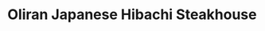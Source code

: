 ---
layout: place
title: "Oliran Japanese Hibachi Steakhouse"
permalink: /pennsylvania/bloomsburg/oliran-japanese-hibachi-steakhouse.html
stateAbbr: PA
stateName: Pennsylvania
cityName: Bloomsburg
seo:
  name: "Oliran Japanese Hibachi Steakhouse"
  type: Restaurant
  links: https://www.oliranpa.com/
description: "Oliran Japanese Hibachi Steakhouse serves delicious sushi in Bloomsburg, Pennsylvania. Try fresh Japanese dishes for a great dining experience. Available for takeout, delivery, lunch, and dinner."
place_id: ChIJIdeNe3GHxYkRsrZTzGJ1wCg
photos:
  - name: >-
      places/ChIJIdeNe3GHxYkRsrZTzGJ1wCg/photos/AeeoHcJ6bNZu1RJ_k4j_hkdT1SiHpv9ncPp0BDv4_AS-GPxg8g-QhIlTti2KftGurrRAqvQBTCLEw0-9FXhEW5eKbU9tC779pAdYI6GVSdrHgJ2So1u7tc1X_0-UIIMDMpbIYO3jUFqa6O1Z_hCg_V0X1YZ89yW-SoaCDw3itYuRM7ydlgvZNrW3uFuD795D29WtODgsWggbKWAzs_-DK6cll5zvNKi1HNbcc2DECNzov8_cvSwVxF22-vI4Wne4QSR1XRlHtOUetAK2fRkyUwOpcQKjTFIUoBhjl7eV-lSchdT35g
    widthPx: 2524
    heightPx: 3540
    authorAttributions:
      - displayName: Oliran Japanese Hibachi Steakhouse
        uri: https://maps.google.com/maps/contrib/112529235150897028583
        photoUri: >-
          https://lh3.googleusercontent.com/a-/ALV-UjXHYnfjVwZUZXVC50ZfdrJBLitwy8KEiiTFCmP2yNry3P2q8Xk=s100-p-k-no-mo
    flagContentUri: >-
      https://www.google.com/local/imagery/report/?cb_client=maps_api_places.places_api&image_key=!1e10!2sAF1QipO6U7GzAc3n7T5t7SeBGUanSc92yyKn9dOzgCnA&hl=en-US
    googleMapsUri: >-
      https://www.google.com/maps/place//data=!3m4!1e2!3m2!1sAF1QipO6U7GzAc3n7T5t7SeBGUanSc92yyKn9dOzgCnA!2e10!4m2!3m1!1s0x89c587717b8dd721:0x28c07562cc53b6b2
  - name: >-
      places/ChIJIdeNe3GHxYkRsrZTzGJ1wCg/photos/AeeoHcLoHoZu45ZLDgTAWwJAWRCMan-6zg0zYyn4qRxRrRWTAnL9SGm6LBvcvbj6V73j0TJGhHACt6-5it_IaFQ2KLQSYLjYFM2Hc_mbY2RQdN6F9CvNdhPXjt-0rPqnFCgq0JkkzTQakp0hHB5ScCFFNZDd2euo7JsQCfWJUt3miJbYsfkN1KNoFbNCHG6PSFIcPmkE0LT7kZvYw7AsJ5cV1PoI2iKUzmfBkqIw_O-79_fwjHYWz-GsQk-jhBeIIssEwIAcHd_5F2aR0PC8Ux9QgZe3xs-zALSuRrUJyzRZF0E1gZ-DDdVKiI7lRVFyL8-7Z-7QkL4xw9LViag17sWVdM-MttnbTikRgI4faNdq-najHvSWvM4tDkZamv1yKK6DbJ-PZ_DfHsbkFQB72TMgz6gemPQzNL012N6tG6QdCpYbTlpS
    widthPx: 4032
    heightPx: 1960
    authorAttributions:
      - displayName: Rio Guzman
        uri: https://maps.google.com/maps/contrib/117332020562494973313
        photoUri: >-
          https://lh3.googleusercontent.com/a-/ALV-UjXD329hK8eVlAKj63yXIRJ_tZav6JKYlAbsxO8i0_JE6vfcBjgR_A=s100-p-k-no-mo
    flagContentUri: >-
      https://www.google.com/local/imagery/report/?cb_client=maps_api_places.places_api&image_key=!1e10!2sCIHM0ogKEICAgIDG69W89AE&hl=en-US
    googleMapsUri: >-
      https://www.google.com/maps/place//data=!3m4!1e2!3m2!1sCIHM0ogKEICAgIDG69W89AE!2e10!4m2!3m1!1s0x89c587717b8dd721:0x28c07562cc53b6b2
  - name: >-
      places/ChIJIdeNe3GHxYkRsrZTzGJ1wCg/photos/AeeoHcKdpDbTS2me9UnBD_RGRhFL3Wa7lQF4IAMV6g16Mw40quxd37rPCanXmAEd_Vri3PXh5vfkuK4cRrgt543n4L646mESC4Sv336UN4srxfERW_znPlRVEoIikNmfN1cjUKWRGMexs0hFqG7aYkoJhyeKtpfxNCQzEsqmNWYCJgUTmAMzAEVexAGO3DHwlcrImApH-1aoFv1DU253qgZDOCefrEbZPNE3XXceU-gmoIEMoxfaPFU00Nrtnnu_cTMxFUvNi9MnwQI18vLqbSLAnXQJD7f5dDxyCJy7GHFQ2I3QhYppAtLfBCy4L84oGBjGD1sZVrwB5lUV3I2h0NDT1wqefk8LaqwDTijo4yulXGY_8dgp-tFP-NVrUq0gWd3X5IQJczlAFXGqAJh-1s8ZeXhnYyf-MmDNFlbp4SyxJqwXh5E
    widthPx: 4000
    heightPx: 3000
    authorAttributions:
      - displayName: Tony Grodzki
        uri: https://maps.google.com/maps/contrib/116370217724886150756
        photoUri: >-
          https://lh3.googleusercontent.com/a-/ALV-UjXXS8dvkjzh0fUgPDNSXpHUP5KL3-oyTCbMcQSnkfm7iiqigJo=s100-p-k-no-mo
    flagContentUri: >-
      https://www.google.com/local/imagery/report/?cb_client=maps_api_places.places_api&image_key=!1e10!2sCIHM0ogKEICAgIDrs--ExwE&hl=en-US
    googleMapsUri: >-
      https://www.google.com/maps/place//data=!3m4!1e2!3m2!1sCIHM0ogKEICAgIDrs--ExwE!2e10!4m2!3m1!1s0x89c587717b8dd721:0x28c07562cc53b6b2
  - name: >-
      places/ChIJIdeNe3GHxYkRsrZTzGJ1wCg/photos/AeeoHcKkjSdA8Yew6ddF-21VFIc7iWs_v30G59i7UzbBJedVxy3u56BgJD21aSIHHMUE77ya19RLHaZQJaJ_VuDQPUReKnX_oji_eex6fYK0cfXsAX0ZregsHFjYgEM_n_OOjthmtpq6iGL7zxTzibkrXpIqN4RgCk9wX_geFhIv3jFYXndstMxicS_CvYnWkfSyk4YycEC1vojtWZNNJ-IqBjyEfo1aJvdZWMdaclz3Ugi6HyS20DAGjUAHm8wdfaxg-OGk_wNdWjOu2q7pxJhYwbAqEUszLaqjPI3vdxiidLka5NI1IPXWpegFOVHAgfjGXe7P7rKYrLIkxjU57QhE4VOCBj_LAelvFGuwV96GVS7HHPQ-HdPaRY0VwDfJ3lJ3GaYdelCzgy8rBy0bcJs7cup8sJkZj8NpnupVGdFVI4uA1Pc3cxaFHD_7DnGHjVX4
    widthPx: 4032
    heightPx: 2268
    authorAttributions:
      - displayName: Doug Kepner
        uri: https://maps.google.com/maps/contrib/108381609537697399047
        photoUri: >-
          https://lh3.googleusercontent.com/a-/ALV-UjVCFxsVBxdq90hgvKCVgHSNRVzRAibFRmGg3iGgGgxtGv93CWSW=s100-p-k-no-mo
    flagContentUri: >-
      https://www.google.com/local/imagery/report/?cb_client=maps_api_places.places_api&image_key=!1e10!2sCIABIhADyc5UghZaK2fXBE4ABXtU&hl=en-US
    googleMapsUri: >-
      https://www.google.com/maps/place//data=!3m4!1e2!3m2!1sCIABIhADyc5UghZaK2fXBE4ABXtU!2e10!4m2!3m1!1s0x89c587717b8dd721:0x28c07562cc53b6b2
  - name: >-
      places/ChIJIdeNe3GHxYkRsrZTzGJ1wCg/photos/AeeoHcJP6SzlMAxbBv8WRvRsLP41Ngo9jxjOSyzUSTLzUPUjdk68FwIZCIUwm94oS58u4kRZ60YtjbAFo5iCwdYTvEnOYe_UHzRExtsu-V4Q8zRbNDadf_fSsJfcu3GEFZGdIJ6ah_I9LDaZGxYr1c1yKEQKtOwLH440Eun050XJHjzyksrK4ZmUcyL9uBs0R4noFj5RsZexz3JJ-MjG6UGnf4EeMZ6CVdOaskBUeC9N_8YGhcR-s3oGLlF0bSh_osKoje7sN1YHqNewR3cZolU-QwlR4QqcFbUq5lANuUERBol1syn3J01LEm2dc7zdAgskuQTer1w880euvn6tHg7oN-_jlqJi8H7ow7aQFngUd9fkj-Y-Mvs5NngkH2sLlvnhtOnbfjebKi9_PAfhubUCjF2nGCFkir4sF5TGNXTH0N20E1Wb
    widthPx: 2992
    heightPx: 2992
    authorAttributions:
      - displayName: Jean “Papa Neslo” LaValley
        uri: https://maps.google.com/maps/contrib/113229812484988025388
        photoUri: >-
          https://lh3.googleusercontent.com/a-/ALV-UjVmX4rfIIYDywCOIgxuSgRcMKuB5DbnytuP0VmCgKtj8BwnZy7Q4w=s100-p-k-no-mo
    flagContentUri: >-
      https://www.google.com/local/imagery/report/?cb_client=maps_api_places.places_api&image_key=!1e10!2sCIHM0ogKEICAgIC9hOiyhAE&hl=en-US
    googleMapsUri: >-
      https://www.google.com/maps/place//data=!3m4!1e2!3m2!1sCIHM0ogKEICAgIC9hOiyhAE!2e10!4m2!3m1!1s0x89c587717b8dd721:0x28c07562cc53b6b2
  - name: >-
      places/ChIJIdeNe3GHxYkRsrZTzGJ1wCg/photos/AeeoHcJekYavgozF2u-clIEfqEP0ewLXj8ZEvmQmRnygQlQO20u7z-XpGaRx0Fd5QdhMwuSz-oQrfTNwLyfBxoof1Y7z7XtiRi21-d65KuzWHZw7eHEValdwetgCOVgICeyzi2nCp2CymYEUkhSon0D1XvVUcBhMJC3E81HvhN8akK1UipUlhhUK5CxZkZzHOrCFQKz5Kb4L2uchRvqyXa2nm0d-5RqRarcefDVtLOpp6b1hOrdKraFcaO8stYzhWzEafOYT89gIhe9sSp1KGxDv5h_d-BCFxggHCyj4TxPic3A10aALKQ5vZ_NcG5HXOh-V6JKOQ7tqHNn0l31CvijG4zfOABevlcAM6qPq417DPrBWAx4ODtlTmeTpD-7-NNBk92zPg3CB6kkmr42QVzImqbCs_IXltXXJBT5FK1zjLqVLTg
    widthPx: 3024
    heightPx: 4032
    authorAttributions:
      - displayName: Marie Woyto
        uri: https://maps.google.com/maps/contrib/116351496048976599604
        photoUri: >-
          https://lh3.googleusercontent.com/a-/ALV-UjXk36YfWd6PwtMnDrxC13zzDbkDRcKlVxlP00jxOXJnzmd8vF8=s100-p-k-no-mo
    flagContentUri: >-
      https://www.google.com/local/imagery/report/?cb_client=maps_api_places.places_api&image_key=!1e10!2sCIHM0ogKEICAgID-xNbqRQ&hl=en-US
    googleMapsUri: >-
      https://www.google.com/maps/place//data=!3m4!1e2!3m2!1sCIHM0ogKEICAgID-xNbqRQ!2e10!4m2!3m1!1s0x89c587717b8dd721:0x28c07562cc53b6b2
  - name: >-
      places/ChIJIdeNe3GHxYkRsrZTzGJ1wCg/photos/AeeoHcKe_7b3F42yXeymNApI1S85jTMDwN3cKY4c2P06gWVUQEVrYYNcoi3ZEj6dFiFpRABlHoZOT6TFkaTE_jwWiVg7G7sFLUoe7Z5Y0XO4TWo2mNW-Goaf6OAQrpe8p41oBIClfQSIwSoAWAc7JHB8th3-hf1NfLLS903isqHml3L8BszP-nKSxjqFpH4TaxEY85JVyTAe8u5suh0okbGQtw8Cyu-3HlimBjiR-A7Ih-KZ-FQKpXrthcHQ_0sqww9E53HaYyVzxSLIWAXUvGiPrZnzg6KD2hqgsLraurF_tAmqn1RrwSnzg_9VridazrFhU-_v0UTw_RT_sBnYfNwIuSsYHs9rj2hQPMr7EMJuHLk-PhtabyWdD-6-nszBgkJq9V4SOKElx1okxVoRYG6qR_vWvqQDh_TQOgQunS5PtFsKOEut
    widthPx: 4000
    heightPx: 3000
    authorAttributions:
      - displayName: Cathy Ling
        uri: https://maps.google.com/maps/contrib/106289310349471906038
        photoUri: >-
          https://lh3.googleusercontent.com/a-/ALV-UjUaWBp_MDbziSZzgk3ribBOQqBk_yXKz3x1sMs7hzmWRVtaSpEjTQ=s100-p-k-no-mo
    flagContentUri: >-
      https://www.google.com/local/imagery/report/?cb_client=maps_api_places.places_api&image_key=!1e10!2sCIHM0ogKEICAgICZyOys0wE&hl=en-US
    googleMapsUri: >-
      https://www.google.com/maps/place//data=!3m4!1e2!3m2!1sCIHM0ogKEICAgICZyOys0wE!2e10!4m2!3m1!1s0x89c587717b8dd721:0x28c07562cc53b6b2
  - name: >-
      places/ChIJIdeNe3GHxYkRsrZTzGJ1wCg/photos/AeeoHcIDBrPVH5mHAlqS9i_lh14zcW0TP-G7zEdfcQvCxvBg0xpEYLDU4YsrNUBObo6wfWrHFUYQQA_O0EkGBU2wVg7eG8mRzOR6F_CLxC3-486V34QYVoJUa6591ykdqnWYIRnILEVcoSG79E3BBgcOGyIWKRazI2bNEwFIUHsuanNS32zYa_lZRrdUHc3gFk__-cufs0R2-No3Oyls-bu3aXn7zT-tsNocnE39dkJFheG9QvBC3TznehtFvhDHusUupDtikGDEtx28oR_VVCv4PkKUXAy_YVjg6x6c50ZEJxmmn7rv9MurGM8L1kS0vesiKysTB2wxOIS1bcJG2K_ckTBIQBXcRFz0YLRCrCQWQgZsv2suGW2dvqaAipvmRqzRU7GxjtUgQK8ueuEcGXnyiZxusmxgyvjyvM0ws07okiMsRUI
    widthPx: 4000
    heightPx: 3000
    authorAttributions:
      - displayName: Chelsie Greenman
        uri: https://maps.google.com/maps/contrib/104190190154860091041
        photoUri: >-
          https://lh3.googleusercontent.com/a/ACg8ocJCbKZfy6k6MCgdm8CSomzuJ5Tx5c7Sce7k1G9fRlk6OiGccw=s100-p-k-no-mo
    flagContentUri: >-
      https://www.google.com/local/imagery/report/?cb_client=maps_api_places.places_api&image_key=!1e10!2sCIHM0ogKEICAgIDRwfnpkwE&hl=en-US
    googleMapsUri: >-
      https://www.google.com/maps/place//data=!3m4!1e2!3m2!1sCIHM0ogKEICAgIDRwfnpkwE!2e10!4m2!3m1!1s0x89c587717b8dd721:0x28c07562cc53b6b2
  - name: >-
      places/ChIJIdeNe3GHxYkRsrZTzGJ1wCg/photos/AeeoHcJRb7SgUNWW6QgcLE_gYQoKla03kKTLKTVhBvtq67QdI90CD2naRlAWaxScQ6mK1NMZMONBZgo5d4azwN5xh5I6GTN4BpvndGD6XFF1YKg5NqJsBDVw3hRwzp3VXmLTlRJxsBrdpFpLuB80FmhG9fscwTvSntIn9a7CCPqA90z-d3QaBBAtUDf053xT1uIEdYIKTpoZQCLOZPaZpA4g23xAOrk6wMZItr-DuWhejGYSq2W52c2QI1WD5xISCXKO9rHqFHNlZqlFOORfSAQhEV3951rhC-voxoKrHoDA08Z474GlHkzu08EeLL-7yOzojHbu6q0Xj39nVVdInDPxfBu4a2BB_I0LtPgALujFshE0lbMIZvEbvGbn1nI5_jxHUSbGHEV8XU4MxxI0FSPmktGm_kLUXTy41spezhXVNWRPDQ
    widthPx: 4032
    heightPx: 3024
    authorAttributions:
      - displayName: Aaron Stepanik
        uri: https://maps.google.com/maps/contrib/107878426913466704197
        photoUri: >-
          https://lh3.googleusercontent.com/a-/ALV-UjVEmqinL9OkRrzd735MbVRWCd0ms1u_2vuydd0L_eAqAa6ksJ8neA=s100-p-k-no-mo
    flagContentUri: >-
      https://www.google.com/local/imagery/report/?cb_client=maps_api_places.places_api&image_key=!1e10!2sCIHM0ogKEICAgIDE6LmdMA&hl=en-US
    googleMapsUri: >-
      https://www.google.com/maps/place//data=!3m4!1e2!3m2!1sCIHM0ogKEICAgIDE6LmdMA!2e10!4m2!3m1!1s0x89c587717b8dd721:0x28c07562cc53b6b2
  - name: >-
      places/ChIJIdeNe3GHxYkRsrZTzGJ1wCg/photos/AeeoHcLlkOc6NDu6bCUw4ARcPF_ah7EyXJ-pZjFXn3XweV3nxTWYQHxNuJfY9ddGE0PfcjCO-rRUyKr_pU2O_v8lRm6fcgNUuqQRqJTtliJ46pmEdPEMZGngWsLdDeHPrj9L4SxHLdRJxjeTsKUKJKhy04qx1tQDYb7jSL_Wz-raEsoVrbI9AVHsb-j5r2rIvk9FydJkAMvC1X6mTPajxNKy7zAxEth6i5ck-3JLS0HRB6qNzWaMePArCe2uGw6ETB-Ggnu80cSDu4qE6jS90c0tKQrgDxhN4_bC6xeYPeYpCgv2VedFBKD1S4oU3_Bt9s1pWHedgavxPJgHBQ7mLq1f686A_-FOzCNaoa2z01SqdEP2QvpPxq7-S1JQH61eZkWb38ql1tBvksxVpPnC0M_OjHqHrW8oeP-IBh2XK05Gs3b_qQ
    widthPx: 3024
    heightPx: 4032
    authorAttributions:
      - displayName: xin wang
        uri: https://maps.google.com/maps/contrib/116909954223062232501
        photoUri: >-
          https://lh3.googleusercontent.com/a/ACg8ocJWrKj0FDmNf8m1RZFjHa0wdtzqzNI5HBya9_lzNcGlb1VWnA=s100-p-k-no-mo
    flagContentUri: >-
      https://www.google.com/local/imagery/report/?cb_client=maps_api_places.places_api&image_key=!1e10!2sCIHM0ogKEICAgICk5urgLw&hl=en-US
    googleMapsUri: >-
      https://www.google.com/maps/place//data=!3m4!1e2!3m2!1sCIHM0ogKEICAgICk5urgLw!2e10!4m2!3m1!1s0x89c587717b8dd721:0x28c07562cc53b6b2
address: 1395 Columbia Blvd, Bloomsburg, PA 17815, USA
street: 1395 Columbia Blvd
city: Bloomsburg
state: PA
zip: '17815'
country: USA
neighborhood: null
latitude: '41.008110'
longitude: '-76.431587'
accessibility_options:
  wheelchairAccessibleParking: true
  wheelchairAccessibleEntrance: true
  wheelchairAccessibleRestroom: true
  wheelchairAccessibleSeating: true
business_status: OPERATIONAL
name: Oliran Japanese Hibachi Steakhouse
google_maps_links:
  directionsUri: >-
    https://www.google.com/maps/dir//''/data=!4m7!4m6!1m1!4e2!1m2!1m1!1s0x89c587717b8dd721:0x28c07562cc53b6b2!3e0
  placeUri: https://maps.google.com/?cid=2936476024240846514
  writeAReviewUri: >-
    https://www.google.com/maps/place//data=!4m3!3m2!1s0x89c587717b8dd721:0x28c07562cc53b6b2!12e1
  reviewsUri: >-
    https://www.google.com/maps/place//data=!4m4!3m3!1s0x89c587717b8dd721:0x28c07562cc53b6b2!9m1!1b1
  photosUri: >-
    https://www.google.com/maps/place//data=!4m3!3m2!1s0x89c587717b8dd721:0x28c07562cc53b6b2!10e5
primary_type: Restaurant
opening_hours:
  regular: null
  current: null
secondary_opening_hours:
  regular:
    weekdayDescriptions: null
    type: null
  current:
    weekdayDescriptions: null
    type: null
phone: (570) 784-2688
price_level: PRICE_LEVEL_MODERATE
price_range: $20 &ndash; $30
rating: '4.4'
rating_count: 0
website: https://www.oliranpa.com/
reviews:
  - name: >-
      places/ChIJIdeNe3GHxYkRsrZTzGJ1wCg/reviews/ChdDSUhNMG9nS0VJQ0FnSUQzdDlhU3BRRRAB
    relativePublishTimeDescription: 4 months ago
    rating: 4
    text:
      text: >-
        Good food! Young energetic staff and very attentive! Sushi was very well
        done and well plated. Tempura was a bit on the bread-ier side. Pricing
        was very affordable for great quality food. Overall great experience,
        great restaurant in a quiet town!
      languageCode: en
    originalText:
      text: >-
        Good food! Young energetic staff and very attentive! Sushi was very well
        done and well plated. Tempura was a bit on the bread-ier side. Pricing
        was very affordable for great quality food. Overall great experience,
        great restaurant in a quiet town!
      languageCode: en
    authorAttribution:
      displayName: Alexander Fletcher
      uri: https://www.google.com/maps/contrib/108106061923300077150/reviews
      photoUri: >-
        https://lh3.googleusercontent.com/a-/ALV-UjUUhVs3TR13jPFVYY4HyPZKxaDoa7lhtKM1uoNHsrCJBHVWmh4f=s128-c0x00000000-cc-rp-mo-ba3
    publishTime: '2024-11-19T22:57:51.128920Z'
    flagContentUri: >-
      https://www.google.com/local/review/rap/report?postId=ChdDSUhNMG9nS0VJQ0FnSUQzdDlhU3BRRRAB&d=17924085&t=1
    googleMapsUri: >-
      https://www.google.com/maps/reviews/data=!4m6!14m5!1m4!2m3!1sChdDSUhNMG9nS0VJQ0FnSUQzdDlhU3BRRRAB!2m1!1s0x89c587717b8dd721:0x28c07562cc53b6b2
  - name: >-
      places/ChIJIdeNe3GHxYkRsrZTzGJ1wCg/reviews/ChZDSUhNMG9nS0VJQ0FnTUNnNG92WEZ3EAE
    relativePublishTimeDescription: a month ago
    rating: 5
    text:
      text: >-
        This is a great restaurant!!

        The service is great, and the food is awesome!!

        They cook everything right in front of you.

        They make it such a fun experience and they include everyone in your
        party whether it's two or ten people.

        We have NEVER had a bad meal here and the service has always been great.

        Parking is very easy and convenient.

        I highly recommend this restaurant for a fun and satisfying experience.
      languageCode: en
    originalText:
      text: >-
        This is a great restaurant!!

        The service is great, and the food is awesome!!

        They cook everything right in front of you.

        They make it such a fun experience and they include everyone in your
        party whether it's two or ten people.

        We have NEVER had a bad meal here and the service has always been great.

        Parking is very easy and convenient.

        I highly recommend this restaurant for a fun and satisfying experience.
      languageCode: en
    authorAttribution:
      displayName: SR MOORE
      uri: https://www.google.com/maps/contrib/101454195525491801351/reviews
      photoUri: >-
        https://lh3.googleusercontent.com/a/ACg8ocKEFTjTRYwN8O0eNcToGf5Nf7coaKDj6msrjyySwcN67SY-xg=s128-c0x00000000-cc-rp-mo-ba3
    publishTime: '2025-02-15T12:44:47.229427Z'
    flagContentUri: >-
      https://www.google.com/local/review/rap/report?postId=ChZDSUhNMG9nS0VJQ0FnTUNnNG92WEZ3EAE&d=17924085&t=1
    googleMapsUri: >-
      https://www.google.com/maps/reviews/data=!4m6!14m5!1m4!2m3!1sChZDSUhNMG9nS0VJQ0FnTUNnNG92WEZ3EAE!2m1!1s0x89c587717b8dd721:0x28c07562cc53b6b2
  - name: >-
      places/ChIJIdeNe3GHxYkRsrZTzGJ1wCg/reviews/ChdDSUhNMG9nS0VJQ0FnSUNycGRhM2lBRRAB
    relativePublishTimeDescription: 9 months ago
    rating: 5
    text:
      text: >-
        What a gem. Food was absolutely delicious - all of it. Even the soup and
        salad that came with a meal was delicious - salad dressing was near
        addictive, lettuce fresh and crispy, soup was amazingly flavorful (I
        thought my 4yo son was going to cry when I told him we had finished our
        bowl). We had the steak and salmon Hibachi which was delicious -
        proteins perfectly cooked and flavorful, fried rice flavorful but not
        greasy, vegetables incredibly tasty, sauces wonderful. We also had sushi
        rolls which were also delicious - their regular spicy tuna roll were the
        most generously stuffed non-specialty roll I've ever seen. Our young
        kids enjoyed it all despite us only doing "regular dining" (no Hibachi
        making in front of us). We were there on a Sunday so Sushi was highly
        discounted or half off - our total for that amount of food was an
        incredibly good deal. Highly, highly recommend. I wish we lived closer,
        we'd be back in a heartbeat.
      languageCode: en
    originalText:
      text: >-
        What a gem. Food was absolutely delicious - all of it. Even the soup and
        salad that came with a meal was delicious - salad dressing was near
        addictive, lettuce fresh and crispy, soup was amazingly flavorful (I
        thought my 4yo son was going to cry when I told him we had finished our
        bowl). We had the steak and salmon Hibachi which was delicious -
        proteins perfectly cooked and flavorful, fried rice flavorful but not
        greasy, vegetables incredibly tasty, sauces wonderful. We also had sushi
        rolls which were also delicious - their regular spicy tuna roll were the
        most generously stuffed non-specialty roll I've ever seen. Our young
        kids enjoyed it all despite us only doing "regular dining" (no Hibachi
        making in front of us). We were there on a Sunday so Sushi was highly
        discounted or half off - our total for that amount of food was an
        incredibly good deal. Highly, highly recommend. I wish we lived closer,
        we'd be back in a heartbeat.
      languageCode: en
    authorAttribution:
      displayName: Carla Moy-Turner
      uri: https://www.google.com/maps/contrib/102635689478272127577/reviews
      photoUri: >-
        https://lh3.googleusercontent.com/a-/ALV-UjUYOKCpx42b2KKxf16RwwFxWMIzbwDEs6rA4asy-buBWlHX5NlfcA=s128-c0x00000000-cc-rp-mo-ba5
    publishTime: '2024-07-09T12:28:59.785640Z'
    flagContentUri: >-
      https://www.google.com/local/review/rap/report?postId=ChdDSUhNMG9nS0VJQ0FnSUNycGRhM2lBRRAB&d=17924085&t=1
    googleMapsUri: >-
      https://www.google.com/maps/reviews/data=!4m6!14m5!1m4!2m3!1sChdDSUhNMG9nS0VJQ0FnSUNycGRhM2lBRRAB!2m1!1s0x89c587717b8dd721:0x28c07562cc53b6b2
  - name: >-
      places/ChIJIdeNe3GHxYkRsrZTzGJ1wCg/reviews/ChZDSUhNMG9nS0VJQ0FnTURRcU8zR0xnEAE
    relativePublishTimeDescription: a month ago
    rating: 5
    text:
      text: >-
        Love coming here. Super good sushi and the happy hour makes all the
        rolls so cheap. We end up ordering way too many. Good drinks too, great
        service. Go-to for me and my family
      languageCode: en
    originalText:
      text: >-
        Love coming here. Super good sushi and the happy hour makes all the
        rolls so cheap. We end up ordering way too many. Good drinks too, great
        service. Go-to for me and my family
      languageCode: en
    authorAttribution:
      displayName: A Meme
      uri: https://www.google.com/maps/contrib/113291370593508858778/reviews
      photoUri: >-
        https://lh3.googleusercontent.com/a-/ALV-UjWq4RjqbNin5jGsNXXeXtLr_wg74v3fOpZwZf7whlyyvgc2Qmm1=s128-c0x00000000-cc-rp-mo
    publishTime: '2025-03-08T17:16:00.199843Z'
    flagContentUri: >-
      https://www.google.com/local/review/rap/report?postId=ChZDSUhNMG9nS0VJQ0FnTURRcU8zR0xnEAE&d=17924085&t=1
    googleMapsUri: >-
      https://www.google.com/maps/reviews/data=!4m6!14m5!1m4!2m3!1sChZDSUhNMG9nS0VJQ0FnTURRcU8zR0xnEAE!2m1!1s0x89c587717b8dd721:0x28c07562cc53b6b2
  - name: >-
      places/ChIJIdeNe3GHxYkRsrZTzGJ1wCg/reviews/ChdDSUhNMG9nS0VJQ0FnSUM5dUl2MTRRRRAB
    relativePublishTimeDescription: a year ago
    rating: 5
    text:
      text: >-
        Great local sushi & hibachi steakhouse. It's in a strip mall location,
        but definitely has big restraunt vibes from the moment you want in. 6
        main room hibachi stations and 4 additional stations in a private room.
        Addtional dining table options and large wrap around bar area. Super
        impressive and with dine in or take options perfect for your team
        meetings, graduations, sorority house functions or just a cute date
        night option. Check it out tonight.
      languageCode: en
    originalText:
      text: >-
        Great local sushi & hibachi steakhouse. It's in a strip mall location,
        but definitely has big restraunt vibes from the moment you want in. 6
        main room hibachi stations and 4 additional stations in a private room.
        Addtional dining table options and large wrap around bar area. Super
        impressive and with dine in or take options perfect for your team
        meetings, graduations, sorority house functions or just a cute date
        night option. Check it out tonight.
      languageCode: en
    authorAttribution:
      displayName: Jean “Papa Neslo” LaValley
      uri: https://www.google.com/maps/contrib/113229812484988025388/reviews
      photoUri: >-
        https://lh3.googleusercontent.com/a-/ALV-UjVmX4rfIIYDywCOIgxuSgRcMKuB5DbnytuP0VmCgKtj8BwnZy7Q4w=s128-c0x00000000-cc-rp-mo-ba4
    publishTime: '2024-03-01T22:34:35.976278Z'
    flagContentUri: >-
      https://www.google.com/local/review/rap/report?postId=ChdDSUhNMG9nS0VJQ0FnSUM5dUl2MTRRRRAB&d=17924085&t=1
    googleMapsUri: >-
      https://www.google.com/maps/reviews/data=!4m6!14m5!1m4!2m3!1sChdDSUhNMG9nS0VJQ0FnSUM5dUl2MTRRRRAB!2m1!1s0x89c587717b8dd721:0x28c07562cc53b6b2
parking_options:
  freeParkingLot: true
  freeStreetParking: true
  valetParking: false
payment_options:
  acceptsCreditCards: true
  acceptsDebitCards: true
  acceptsCashOnly: false
  acceptsNfc: true
allow_dogs: null
curbside_pickup: false
delivery: true
dine_in: true
good_for_children: true
good_for_groups: true
good_for_sports: false
live_music: false
menu_for_children: true
outdoor_seating: false
reservable: true
restroom: true
serves_beer: true
serves_breakfast: false
serves_brunch: false
serves_cocktails: true
serves_coffee: true
serves_dinner: true
serves_dessert: true
serves_lunch: true
serves_vegetarian_food: true
serves_wine: true
takeout: true
update_category: essentials
summary: null

---